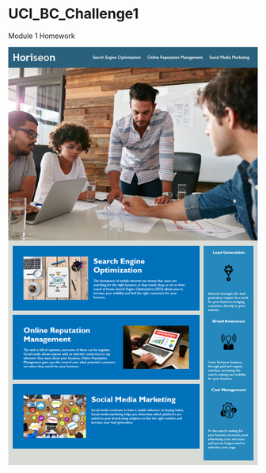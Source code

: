 # UCI_BC_Challenge1
Module 1 Homework

![The Horiseon webpage](./Assets/images/Horiseon_Website_Screenshot.png)
